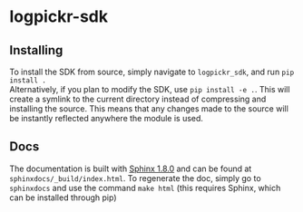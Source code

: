 # logpickr-sdk

## Installing

To install the SDK from source, simply navigate to `logpickr_sdk`, and run `pip install .`  
Alternatively, if you plan to modify the SDK, use `pip install -e .`.
This will create a symlink to the current directory instead of compressing and installing the source.
This means that any changes made to the source will be instantly reflected anywhere the module is used.

## Docs

The documentation is built with [Sphinx 1.8.0](https://www.sphinx-doc.org/en/master/) and can be found at `sphinxdocs/_build/index.html`. 
To regenerate the doc, simply go to `sphinxdocs` and use the command `make html` (this requires Sphinx, which can be installed through pip)